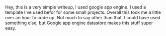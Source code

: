 Hey, this is a very simple writeup, I used google app engine. I used a template I've used befor for some small projects. Overall this took me a little over an hour to code up. Not much to say other than that. I could have used something else, but Google app engine datastore makes this stuff super easy.
